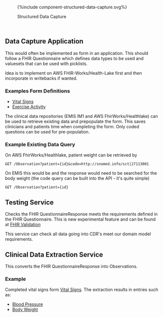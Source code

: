 

<figure>
{%include component-structured-data-capture.svg%}
<p id="fX.X.X.X-X" class="figureTitle">Structured Data Capture</p>
</figure>
<br clear="all">

## Data Capture Application

This would often be implemented as form in an application. This should follow a FHIR Questionnaire which defines data types to be used and valuesets that can be used with picklists. 

Idea is to implement on AWS FHIR-Works/Health-Lake first and then incorporate in writebacks if wanted.

### Examples Form Definitions

- [Vital Signs](Questionnaire-VitalSigns.html)
- [Exercise Activity](Questionnaire-ExerciseActivity.html)

The clinical data repositories (EMIS IM1 and AWS FhirWorks/Healthlake) can be used to retrieve existing data and prepopulate the form. This saves clinicians and patients time when completing the form. Only coded questions can be used for pre-population.

### Example Existing Data Query

On AWS FhirWorks/Healthlake, patient weight can be retrieved by 

`GET /Observation?patient={id}&code=http://snomed.info/sct|27113001`

On EMIS this would be and the response would need to be searched for the body weight (the code query can be built into the API - it's quite simple)

`GET /Observation?patient={id}`

## Testing Service

Checks the FHIR QuestionnaireResponse meets the requirements defined in the FHIR Questionnaire. 
This is new experimental feature and can be found at [FHIR Validation](https://ifhfg6fk2b.execute-api.eu-west-2.amazonaws.com/swagger-ui/index.html)

This service can check all data going into CDR's meet our domain model requirements.

## Clinical Data Extraction Service

This converts the FHIR QuestionnaireResponse into Observations. 

### Example

Completed vital signs form [Vital Signs](QuestionnaireResponse-questionnaireresponse-vital-signs.html). The extraction results in entries such as:

- [Blood Pressure](Observation-8037d992-5936-44bf-9253-f76f904ba7b9.html)
- [Body Weight](Observation-af22811f-218e-4ff6-aa07-93f12c666dd7.html)
